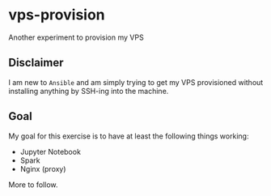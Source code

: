 # vps-provision
Another experiment to provision my VPS

## Disclaimer
I am new to `Ansible` and am simply trying to get my VPS provisioned without installing anything by SSH-ing into the machine.

## Goal
My goal for this exercise is to have at least the following things working:

- Jupyter Notebook
- Spark
- Nginx (proxy)

More to follow.

